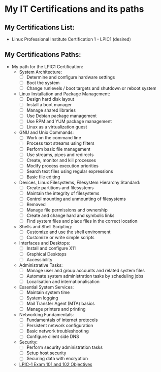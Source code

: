 # My IT Certifications and its paths


## My Certifications List:

 - Linux Professional Institute Certification 1 - LPIC1 (desired)



## My Certifications Paths:

 - My path for the LPIC1 Certification:
    - System Architecture:
        - [ ] Determine and configure hardware settings
        - [ ] Boot the system
        - [ ] Change runlevels / boot targets and shutdown or reboot system 
    - Linux Installation and Package Management:
        - [ ] Design hard disk layout
        - [ ] Install a boot manager
        - [ ] Manage shared libraries
        - [ ] Use Debian package management
        - [ ] Use RPM and YUM package management
        - [ ] Linux as a virtualization guest
    - GNU and Unix Commands:
        - [ ] Work on the command line
        - [ ] Process text streams using filters
        - [ ] Perform basic file management
        - [ ] Use streams, pipes and redirects
        - [ ] Create, monitor and kill processes
        - [ ] Modify process execution priorities
        - [ ] Search text files using regular expressions
        - [ ] Basic file editing
    - Devices, Linux Filesystems, Filesystem Hierarchy Standard:
        - [ ] Create partitions and filesystems
        - [ ] Maintain the integrity of filesystems
        - [ ] Control mounting and unmounting of filesystems
        - [ ] Removed
        - [ ] Manage file permissions and ownership
        - [ ] Create and change hard and symbolic links
        - [ ] Find system files and place files in the correct location
    - Shells and Shell Scripting:
        - [ ] Customize and use the shell environment
        - [ ] Customize or write simple scripts
    - Interfaces and Desktops:
        - [ ] Install and configure X11
        - [ ] Graphical Desktops
        - [ ] Accessibility
    - Administrative Tasks:
        - [ ] Manage user and group accounts and related system files
        - [ ] Automate system administration tasks by scheduling jobs
        - [ ] Localisation and internationalisation
    - Essential System Services:
        - [ ] Maintain system time
        - [ ] System logging
        - [ ] Mail Transfer Agent (MTA) basics
        - [ ] Manage printers and printing
    - Networking Fundamentals:
        - [ ] Fundamentals of internet protocols
        - [ ] Persistent network configuration
        - [ ] Basic network troubleshooting
        - [ ] Configure client side DNS
    - Security:
        - [ ] Perform security administration tasks
        - [ ] Setup host security
        - [ ] Securing data with encryption

    - [LPIC-1 Exam 101 and 102 Objectives](https://www.lpi.org/our-certifications/exam-101-102-objectives/) 















